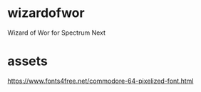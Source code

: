 # wizardofwor
Wizard of Wor for Spectrum Next

# assets
https://www.fonts4free.net/commodore-64-pixelized-font.html
